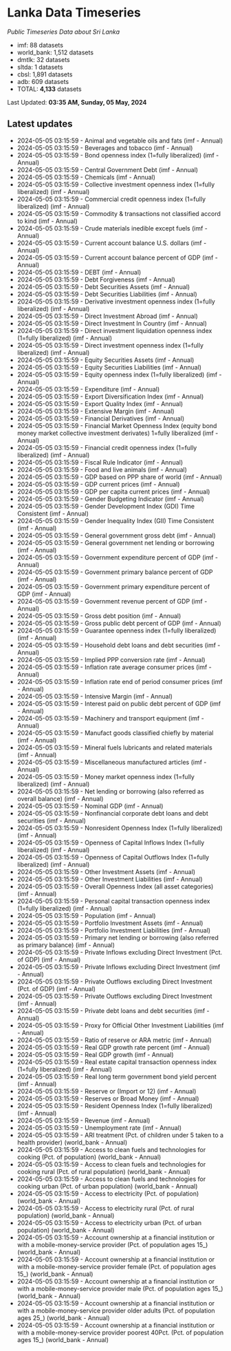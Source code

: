 # Lanka Data Timeseries
*Public Timeseries Data about Sri Lanka*

* imf: 88 datasets
* world_bank: 1,512 datasets
* dmtlk: 32 datasets
* sltda: 1 datasets
* cbsl: 1,891 datasets
* adb: 609 datasets
* TOTAL: **4,133** datasets

Last Updated: **03:35 AM, Sunday, 05 May, 2024**

## Latest updates

* 2024-05-05 03:15:59 - Animal and vegetable oils and fats (imf - Annual)
* 2024-05-05 03:15:59 - Beverages and tobacco (imf - Annual)
* 2024-05-05 03:15:59 - Bond openness index (1=fully liberalized) (imf - Annual)
* 2024-05-05 03:15:59 - Central Government Debt (imf - Annual)
* 2024-05-05 03:15:59 - Chemicals (imf - Annual)
* 2024-05-05 03:15:59 - Collective investment openness index (1=fully liberalized) (imf - Annual)
* 2024-05-05 03:15:59 - Commercial credit openness index (1=fully liberalized) (imf - Annual)
* 2024-05-05 03:15:59 - Commodity & transactions not classified accord to kind (imf - Annual)
* 2024-05-05 03:15:59 - Crude materials inedible except fuels (imf - Annual)
* 2024-05-05 03:15:59 - Current account balance U.S. dollars (imf - Annual)
* 2024-05-05 03:15:59 - Current account balance percent of GDP (imf - Annual)
* 2024-05-05 03:15:59 - DEBT (imf - Annual)
* 2024-05-05 03:15:59 - Debt Forgiveness (imf - Annual)
* 2024-05-05 03:15:59 - Debt Securities Assets (imf - Annual)
* 2024-05-05 03:15:59 - Debt Securities Liabilities (imf - Annual)
* 2024-05-05 03:15:59 - Derivative investment openness index (1=fully liberalized) (imf - Annual)
* 2024-05-05 03:15:59 - Direct Investment Abroad (imf - Annual)
* 2024-05-05 03:15:59 - Direct Investment In Country (imf - Annual)
* 2024-05-05 03:15:59 - Direct investment liquidation openness index (1=fully liberalized) (imf - Annual)
* 2024-05-05 03:15:59 - Direct investment openness index (1=fully liberalized) (imf - Annual)
* 2024-05-05 03:15:59 - Equity Securities Assets (imf - Annual)
* 2024-05-05 03:15:59 - Equity Securities Liabilities (imf - Annual)
* 2024-05-05 03:15:59 - Equity openness index (1=fully liberalized) (imf - Annual)
* 2024-05-05 03:15:59 - Expenditure (imf - Annual)
* 2024-05-05 03:15:59 - Export Diversification Index (imf - Annual)
* 2024-05-05 03:15:59 - Export Quality Index (imf - Annual)
* 2024-05-05 03:15:59 - Extensive Margin (imf - Annual)
* 2024-05-05 03:15:59 - Financial Derivatives (imf - Annual)
* 2024-05-05 03:15:59 - Financial Market Openness Index (equity bond money market collective investment derivates) 1=fully liberalized (imf - Annual)
* 2024-05-05 03:15:59 - Financial credit openness index (1=fully liberalized) (imf - Annual)
* 2024-05-05 03:15:59 - Fiscal Rule Indicator (imf - Annual)
* 2024-05-05 03:15:59 - Food and live animals (imf - Annual)
* 2024-05-05 03:15:59 - GDP based on PPP share of world (imf - Annual)
* 2024-05-05 03:15:59 - GDP current prices (imf - Annual)
* 2024-05-05 03:15:59 - GDP per capita current prices (imf - Annual)
* 2024-05-05 03:15:59 - Gender Budgeting Indicator (imf - Annual)
* 2024-05-05 03:15:59 - Gender Development Index (GDI) Time Consistent (imf - Annual)
* 2024-05-05 03:15:59 - Gender Inequality Index (GII) Time Consistent (imf - Annual)
* 2024-05-05 03:15:59 - General government gross debt (imf - Annual)
* 2024-05-05 03:15:59 - General government net lending or borrowing (imf - Annual)
* 2024-05-05 03:15:59 - Government expenditure percent of GDP (imf - Annual)
* 2024-05-05 03:15:59 - Government primary balance percent of GDP (imf - Annual)
* 2024-05-05 03:15:59 - Government primary expenditure percent of GDP (imf - Annual)
* 2024-05-05 03:15:59 - Government revenue percent of GDP (imf - Annual)
* 2024-05-05 03:15:59 - Gross debt position (imf - Annual)
* 2024-05-05 03:15:59 - Gross public debt percent of GDP (imf - Annual)
* 2024-05-05 03:15:59 - Guarantee openness index (1=fully liberalized) (imf - Annual)
* 2024-05-05 03:15:59 - Household debt loans and debt securities (imf - Annual)
* 2024-05-05 03:15:59 - Implied PPP conversion rate (imf - Annual)
* 2024-05-05 03:15:59 - Inflation rate average consumer prices (imf - Annual)
* 2024-05-05 03:15:59 - Inflation rate end of period consumer prices (imf - Annual)
* 2024-05-05 03:15:59 - Intensive Margin (imf - Annual)
* 2024-05-05 03:15:59 - Interest paid on public debt percent of GDP (imf - Annual)
* 2024-05-05 03:15:59 - Machinery and transport equipment (imf - Annual)
* 2024-05-05 03:15:59 - Manufact goods classified chiefly by material (imf - Annual)
* 2024-05-05 03:15:59 - Mineral fuels lubricants and related materials (imf - Annual)
* 2024-05-05 03:15:59 - Miscellaneous manufactured articles (imf - Annual)
* 2024-05-05 03:15:59 - Money market openness index (1=fully liberalized) (imf - Annual)
* 2024-05-05 03:15:59 - Net lending or borrowing (also referred as overall balance) (imf - Annual)
* 2024-05-05 03:15:59 - Nominal GDP (imf - Annual)
* 2024-05-05 03:15:59 - Nonfinancial corporate debt loans and debt securities (imf - Annual)
* 2024-05-05 03:15:59 - Nonresident Openness Index (1=fully liberalized) (imf - Annual)
* 2024-05-05 03:15:59 - Openness of Capital Inflows Index (1=fully liberalized) (imf - Annual)
* 2024-05-05 03:15:59 - Openness of Capital Outflows Index (1=fully liberalized) (imf - Annual)
* 2024-05-05 03:15:59 - Other Investment Assets (imf - Annual)
* 2024-05-05 03:15:59 - Other Investment Liabilities (imf - Annual)
* 2024-05-05 03:15:59 - Overall Openness Index (all asset categories) (imf - Annual)
* 2024-05-05 03:15:59 - Personal capital transaction openness index (1=fully liberalized) (imf - Annual)
* 2024-05-05 03:15:59 - Population (imf - Annual)
* 2024-05-05 03:15:59 - Portfolio Investment Assets (imf - Annual)
* 2024-05-05 03:15:59 - Portfolio Investment Liabilities (imf - Annual)
* 2024-05-05 03:15:59 - Primary net lending or borrowing (also referred as primary balance) (imf - Annual)
* 2024-05-05 03:15:59 - Private Inflows excluding Direct Investment (Pct. of GDP) (imf - Annual)
* 2024-05-05 03:15:59 - Private Inflows excluding Direct Investment (imf - Annual)
* 2024-05-05 03:15:59 - Private Outflows excluding Direct Investment (Pct. of GDP) (imf - Annual)
* 2024-05-05 03:15:59 - Private Outflows excluding Direct Investment (imf - Annual)
* 2024-05-05 03:15:59 - Private debt loans and debt securities (imf - Annual)
* 2024-05-05 03:15:59 - Proxy for Official Other Investment Liabilities (imf - Annual)
* 2024-05-05 03:15:59 - Ratio of reserve or ARA metric (imf - Annual)
* 2024-05-05 03:15:59 - Real GDP growth rate percent (imf - Annual)
* 2024-05-05 03:15:59 - Real GDP growth (imf - Annual)
* 2024-05-05 03:15:59 - Real estate capital transaction openness index (1=fully liberalized) (imf - Annual)
* 2024-05-05 03:15:59 - Real long term government bond yield percent (imf - Annual)
* 2024-05-05 03:15:59 - Reserve or (Import or 12) (imf - Annual)
* 2024-05-05 03:15:59 - Reserves or Broad Money (imf - Annual)
* 2024-05-05 03:15:59 - Resident Openness Index (1=fully liberalized) (imf - Annual)
* 2024-05-05 03:15:59 - Revenue (imf - Annual)
* 2024-05-05 03:15:59 - Unemployment rate (imf - Annual)
* 2024-05-05 03:15:59 - ARI treatment (Pct. of children under 5 taken to a health provider) (world_bank - Annual)
* 2024-05-05 03:15:59 - Access to clean fuels and technologies for cooking (Pct. of population) (world_bank - Annual)
* 2024-05-05 03:15:59 - Access to clean fuels and technologies for cooking rural (Pct. of rural population) (world_bank - Annual)
* 2024-05-05 03:15:59 - Access to clean fuels and technologies for cooking urban (Pct. of urban population) (world_bank - Annual)
* 2024-05-05 03:15:59 - Access to electricity (Pct. of population) (world_bank - Annual)
* 2024-05-05 03:15:59 - Access to electricity rural (Pct. of rural population) (world_bank - Annual)
* 2024-05-05 03:15:59 - Access to electricity urban (Pct. of urban population) (world_bank - Annual)
* 2024-05-05 03:15:59 - Account ownership at a financial institution or with a mobile-money-service provider (Pct. of population ages 15_) (world_bank - Annual)
* 2024-05-05 03:15:59 - Account ownership at a financial institution or with a mobile-money-service provider female (Pct. of population ages 15_) (world_bank - Annual)
* 2024-05-05 03:15:59 - Account ownership at a financial institution or with a mobile-money-service provider male (Pct. of population ages 15_) (world_bank - Annual)
* 2024-05-05 03:15:59 - Account ownership at a financial institution or with a mobile-money-service provider older adults (Pct. of population ages 25_) (world_bank - Annual)
* 2024-05-05 03:15:59 - Account ownership at a financial institution or with a mobile-money-service provider poorest 40Pct. (Pct. of population ages 15_) (world_bank - Annual)